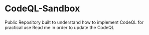 # CodeQL-Sandbox
Public Repository built to understand how to implement CodeQL for practical use
Read me in order to update the CodeQL
